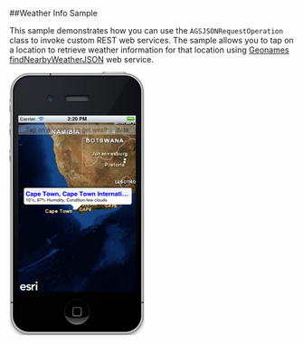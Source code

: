 ##Weather Info Sample 

This sample demonstrates how you can use the `AGSJSONRequestOperation` class to  invoke custom REST web services. The sample allows you to tap on a location to retrieve weather information for that location using [Geonames findNearbyWeatherJSON](http://www.geonames.org/export/JSON-webservices.html#findNearByWeatherJSON) web service. 

![](image.png)






